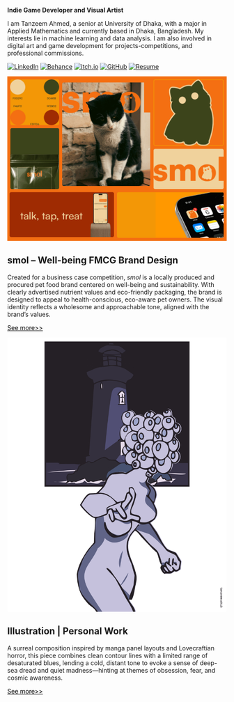 **Indie Game Developer and Visual Artist**

I am Tanzeem Ahmed, a senior at University of Dhaka, with a major in Applied
Mathematics and currently based in Dhaka, Bangladesh. My interests lie in machine
learning and data analysis. I am also involved in digital art and game development for
projects-competitions, and professional commissions.

[![LinkedIn](https://custom-icon-badges.demolab.com/badge/LinkedIn-000000?style=for-the-badge&logo=linkedin-white&logoColor=white)](https://www.linkedin.com/in/tanzeemsakib/)
[![Behance](https://img.shields.io/badge/-Behance-000000?style=for-the-badge&logo=behance&logoColor=white)](https://www.behance.net/tanzeemsakib)
[![itch.io](https://img.shields.io/badge/-itch.io-000000?style=for-the-badge&logo=itch.io&logoColor=white)](https://tanzeem-ahmed-sakib.itch.io/)
[![GitHub](https://img.shields.io/badge/-GitHub-000000?style=for-the-badge&logo=github&logoColor=white)](https://github.com/tanzeemsakib)
[![Resume](https://img.shields.io/badge/-Resume-000000?style=for-the-badge&logo=pdf&logoColor=white)](assets/resume.pdf)

![SMOL MOODBOARD](assets/smol-moodboard.gif)

## smol – Well-being FMCG Brand Design

Created for a business case competition, _smol_ is a locally produced and procured pet food brand centered on well-being and sustainability. With clearly advertised nutrient values and eco-friendly packaging, the brand is designed to appeal to health-conscious, eco-aware pet owners. The visual identity reflects a wholesome and approachable tone, aligned with the brand’s values.

<a href="https://www.behance.net/tanzeemsakib" style="color: black; text-decoration: underline;">See more&gt;&gt;</a>

![LOVECRAFTIAN ILLUSTRATION](assets/lovecraftian-illustration.png)

## Illustration | Personal Work

A surreal composition inspired by manga panel layouts and Lovecraftian horror, this piece combines clean contour lines with a limited range of desaturated blues, lending a cold, distant tone to evoke a sense of deep-sea dread and quiet madness—hinting at themes of obsession, fear, and cosmic awareness.

<a href="https://www.behance.net/tanzeemsakib" style="color: black; text-decoration: underline;">See more&gt;&gt;</a>
